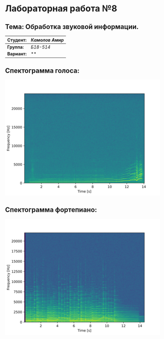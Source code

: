 # Лабораторная работа №8

## Тема: Обработка звуковой информации.

|**Студент:**|*Камолов Амир*|
|------------|--------------|
|**Группа:** |*Б18-514*     |
|**Вариант:**|**|

## Спектограмма голоса:

![](res/voice.png)


## Спектограмма фортепиано:

![](res/fortepiano.png)

